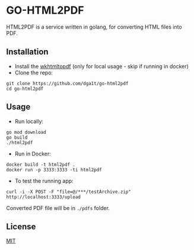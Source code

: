 # GO-HTML2PDF

HTML2PDF is a service written in golang, for converting HTML files into PDF. 

## Installation

- Install the [wkhtmltopdf](https://wkhtmltopdf.org/downloads.html) (only for local usage - skip if running in docker)
- Clone the repo:
```
git clone https://github.com/dga1t/go-html2pdf
cd go-html2pdf
```

## Usage

- Run locally:
```
go mod download
go build
./html2pdf
```
- Run in Docker:
```
docker build -t html2pdf .
docker run -p 3333:3333 -ti html2pdf
```
- To test the running app:
```
curl -i -X POST -F "file=@/***/testArchive.zip" http://localhost:3333/upload
```
Converted PDF file will be in `./pdfs` folder.

## License

[MIT](https://choosealicense.com/licenses/mit/)